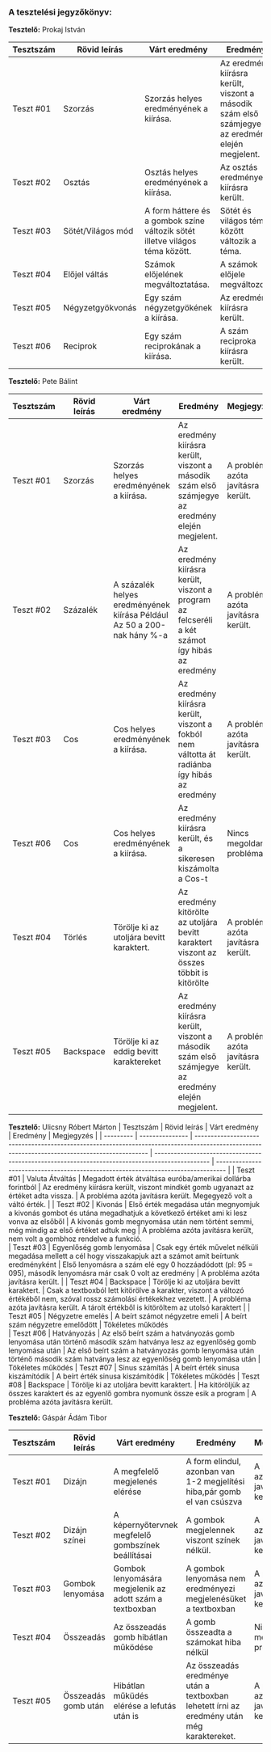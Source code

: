 ### A tesztelési jegyzőkönyv:

**Tesztelő:** Prokaj István

| Tesztszám | Rövid leírás    | Várt eredmény                                                                                                                                 | Eredmény                                                                                        | Megjegyzés                                                                        |
| --------- | --------------- | --------------------------------------------------------------------------------------------------------------------------------------------- | ----------------------------------------------------------------------------------------------- | --------------------------------------------------------------------------------- |
| Teszt #01 | Szorzás         | Szorzás helyes eredményének a kiírása.                                                                                                        | Az eredmény kiírásra került, viszont a második szám első számjegye az eredmény elején megjelent.| A probléma azóta javításra került.                                            |
| Teszt #02 | Osztás         | Osztás helyes eredményének a kiírása.                                                                                                        | Az osztás eredménye kiírásra került. | Nullával való osztás is működik.                                            |
| Teszt #03 | Sötét/Világos mód         | A form háttere és a gombok színe változik sötét illetve világos téma között.                                                                                                        | Sötét és világos téma között változik a téma. |                                             |
| Teszt #04 | Előjel váltás         | Számok előjelének megváltoztatása.                                                                                                        | A számok előjele megváltozott.| Hibátlanul működik az előjelváltás.                                           |
| Teszt #05 | Négyzetgyökvonás         | Egy szám négyzetgyökének a kiírása.                                                                                                        | Az eredmény kiírásra került.|                                            |
| Teszt #06 | Reciprok         | Egy szám reciprokának a kiírása.                                                                                                        | A szám reciproka kiírásra került. | Semmi probléma nem volt.                                          |



**Tesztelő:** Pete Bálint

| Tesztszám | Rövid leírás    | Várt eredmény                                                                                                                                 | Eredmény                                                                                        | Megjegyzés                                                                        |
| --------- | --------------- | --------------------------------------------------------------------------------------------------------------------------------------------- | ----------------------------------------------------------------------------------------------- | --------------------------------------------------------------------------------- |
| Teszt #01 | Szorzás         | Szorzás helyes eredményének a kiírása.                                                                                                        | Az eredmény kiírásra került, viszont a második szám első számjegye az eredmény elején megjelent.| A probléma azóta javításra került.                                            |
| Teszt #02 | Százalék        | A százalék helyes eredményének kiírása Például Az 50 a 200-nak hány %-a                                                                       | Az eredmény kiírásra került, viszont a program az felcseréli a két számot így hibás az eredmény | A probléma azóta javításra került.                                           |
| Teszt #03 | Cos             | Cos helyes eredményének a kiírása.                                                                                                            | Az eredmény kiírásra került, viszont a fokból nem váltotta át radiánba így hibás az eredmény    | A probléma azóta javításra került.                                                           |
| Teszt #06 | Cos             | Cos helyes eredményének a kiírása.                                                                                                            | Az eredmény kiírásra került, és a sikeresen kiszámolta a Cos-t                                  | Nincs megoldandó probléma                                                           |
| Teszt #04 | Törlés          | Törölje ki az utoljára bevitt karaktert.                                                                                                      | Az eredmény kitörölte az utoljára bevitt karaktert viszont az összes többit is kitörölte        | A probléma azóta javításra került.                                                           |
| Teszt #05 | Backspace       | Törölje ki az eddig bevitt karaktereket                                                                                                       | Az eredmény kiírásra került, viszont a második szám első számjegye az eredmény elején megjelent.| A probléma azóta javításra került.                                                           |



**Tesztelő:** Ulicsny Róbert Márton
| Tesztszám | Rövid leírás    | Várt eredmény                                                                                                                                 | Eredmény                                                                                        | Megjegyzés                                                                        |
| --------- | --------------- | --------------------------------------------------------------------------------------------------------------------------------------------- | ----------------------------------------------------------------------------------------------- | --------------------------------------------------------------------------------- |
| Teszt #01 | Valuta Átváltás    | Megadott érték átváltása euróba/amerikai dollárba forintból                                                                                                  | Az eredmény kiírásra került, viszont mindkét gomb ugyanazt az értéket adta vissza. | A probléma azóta javításra került. Megegyező volt a váltó érték.                                            |
| Teszt #02 | Kivonás | Első érték megadása után megnyomjuk a kivonás gombot és utána megadhatjuk a következő értéket ami ki lesz vonva az elsőből                                                                                               | A kivonás gomb megnyomása után nem történt semmi, még mindig az első értéket adtuk meg | A probléma azóta javításra került, nem volt a gombhoz rendelve a funkció.    
| Teszt #03 | Egyenlőség gomb lenyomása    | Csak egy érték művelet nélküli megadása mellett a cél hogy visszakapjuk azt a számot amit beírtunk eredményként                                                                                                | Első lenyomásra a szám elé egy 0 hozzáadódott (pl: 95 = 095), második lenyomásra már csak 0 volt az eredmény | A probléma azóta javításra került.                                            |
| Teszt #04 | Backspace    | Törölje ki az utoljára bevitt karaktert.                                                                                                | Csak a textboxból lett kitörölve a karakter, viszont a változó értékéből nem, szóval rossz számolási értékekhez vezetett.           | A probléma azóta javításra került. A tárolt értékből is kitöröltem az utolsó karaktert                                           |
| Teszt #05 | Négyzetre emelés | A beírt számot négyzetre emeli                                                                                               | A beírt szám négyzetre emelődött | Tökéletes működés   
| Teszt #06 | Hatványozás | Az első beírt szám a hatványozás gomb lenyomása után történő második szám hatványa lesz az egyenlőség gomb lenyomása után                                                                                               | Az első beírt szám a hatványozás gomb lenyomása után történő második szám hatványa lesz az egyenlőség gomb lenyomása után | Tökéletes működés
| Teszt #07 | Sinus számítás | A beírt érték sinusa kiszámítódik                                                   | A beírt érték sinusa kiszámítódik  | Tökéletes működés
| Teszt #08 | Backspace | Törölje ki az utoljára bevitt karaktert.                                                    | Ha kitöröljük az összes karaktert és az egyenlő gombra nyomunk össze esik a program  | A probléma azóta javításra került.


**Tesztelő:** Gáspár Ádám Tibor

| Tesztszám | Rövid leírás    | Várt eredmény                                                                                                                                 | Eredmény                                                                                        | Megjegyzés                                                                        |
| --------- | --------------- | --------------------------------------------------------------------------------------------------------------------------------------------- | ----------------------------------------------------------------------------------------------- | --------------------------------------------------------------------------------- |
| Teszt #01 | Dizájn         | A megfelelő megjelenés elérése                                   | A form elindul, azonban van 1-2 megjelítési hiba,pár gomb el van csúszva | A probléma azóta javításra került.                                            |
| Teszt #02 | Dizájn színei        | A képernyőtervnek megfelelő gombszínek beállításai         | A gombok megjelennek viszont színek nélkül.                                           | A probléma azóta javításra került.                                           |
| Teszt #03 | Gombok lenyomása             | Gombok lenyomására megjelenik az adott szám a textboxban | A gombok lenyomása nem eredményezi megjelenésüket a textboxban    | A probléma azóta javításra került.                                                           |
| Teszt #04 | Összeadás             | Az összeadás gomb hibátlan működése      | A gomb összeadta a számokat hiba nélkül                                 | Nincs megoldandó probléma                                                           |
| Teszt #05 | Összeadás gomb után          | Hibátlan műküdés elérése a lefutás után is                                                                                                      | Az összeadás eredménye után a textboxban lehetett írni az eredmény után még karaktereket.        | A probléma azóta javításra került.                                                           |
